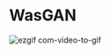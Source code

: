 # WasGAN
![ezgif com-video-to-gif](https://user-images.githubusercontent.com/91471603/220868132-82e0e34d-ea63-4914-a4b8-5cad97fd0e5f.gif)

